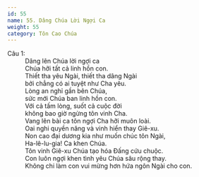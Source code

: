 ```yaml
---
id: 55
name: 55. Dâng Chúa Lời Ngợi Ca
weight: 55
category: Tôn Cao Chúa
---
```

<dl><dt>Câu 1:</dt><dd data-verse="1">Dâng lên Chúa lời ngợi ca <br/>Chúa hỡi tất cả linh hồn con. <br/>Thiết tha yêu Ngài, thiết tha dâng Ngài <br/>bởi chẳng có ai tuyệt như Cha yêu. <br/>Lòng an nghỉ gần bên Chúa, <br/>sức mới Chúa ban linh hồn con. <br/>Với cả tấm lòng, suốt cả cuộc đời <br/>không bao giờ ngừng tôn vinh Cha. <br/>Vang lên bài ca tôn ngợi Cha hỡi muôn loài. <br/>Oai nghi quyền năng và vinh hiển thay Giê-xu. <br/>Non cao đại dương kia như muốn chúc tôn Ngài, <br/>Ha-lê-lu-gia! Ca khen Chúa. <br/>Tôn vinh Giê-xu Chúa tạo hóa Đấng cứu chuộc. <br/>Con luôn ngợi khen tình yêu Chúa sâu rộng thay. <br/>Không chi làm con vui mừng hơn hứa ngôn Ngài cho con. </dd></dl>
